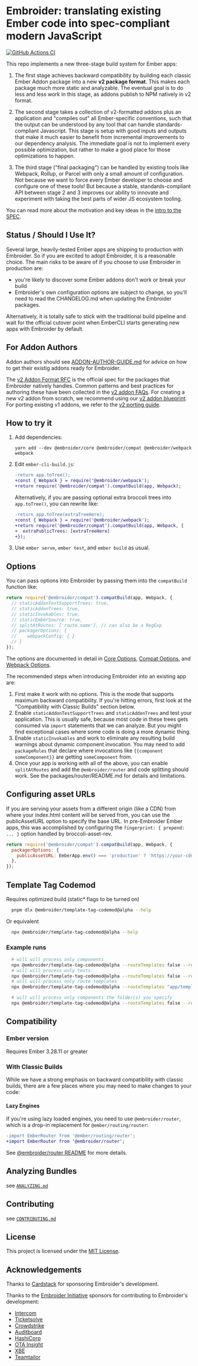 # Embroider: translating existing Ember code into spec-compliant modern JavaScript

[![GitHub Actions CI][github-actions-badge]][github-actions-ci-url]

[github-actions-badge]: https://github.com/embroider-build/embroider/workflows/CI/badge.svg
[github-actions-ci-url]: https://github.com/embroider-build/embroider/actions?query=workflow%3ACI

This repo implements a new three-stage build system for Ember apps:

1. The first stage achieves backward compatibility by building each classic
   Ember Addon package into a new **v2 package format**. This makes each package
   much more static and analyzable. The eventual goal is to do less and less
   work in this stage, as addons publish to NPM natively in v2 format.

2. The second stage takes a collection of v2-formatted addons plus an
   application and "compiles out" all Ember-specific conventions, such that the
   output can be understood by any tool that can handle standards-compliant
   Javascript. This stage is setup with good inputs and outputs that make it
   much easier to benefit from incremental improvements to our dependency
   analysis. The immediate goal is not to implement every possible optimization,
   but rather to make a good place for those optimizations to happen.

3. The third stage ("final packaging") can be handled by existing tools like
   Webpack, Rollup, or Parcel with only a small amount of configuration. Not
   because we want to force every Ember developer to choose and configure one of
   these tools! But because a stable, standards-compliant API between stage 2
   and 3 improves our ability to innovate and experiment with taking the best
   parts of wider JS ecosystem tooling.

You can read more about the motivation and key ideas in the [intro to the SPEC](docs/spec.md).

## Status / Should I Use It?

Several large, heavily-tested Ember apps are shipping to production with Embroider. So if you are excited to adopt Embroider, it is a reasonable choice. The main risks to be aware of if you choose to use Embroider in production are:

- you're likely to discover some Ember addons don't work or break your build
- Embroider's own configuration options are subject to change, so you'll need
  to read the CHANGELOG.md when updating the Embroider packages.

Alternatively, it is totally safe to stick with the traditional build pipeline and wait for the official cutover point when EmberCLI starts generating new apps with Embroider by default.

## For Addon Authors

Addon authors should see [ADDON-AUTHOR-GUIDE.md](docs/addon-author-guide.md) for advice on how to get their existig addons ready for Embroider. 

The [v2 Addon Format RFC](https://github.com/emberjs/rfcs/pull/507) is the official spec for the packages that Embroider natively handles. Common patterns and best practices for authoring these have been collected in the [v2 addon FAQs](./docs/v2-faq.md). For creating a new v2 addon from scratch, we recommend using our [v2 addon blueprint](https://github.com/embroider-build/addon-blueprint). For porting existing v1 addons, we refer to the [v2 porting guide](./docs/porting-addons-to-v2.md).

## How to try it

1. Add dependencies:

   ```
   yarn add --dev @embroider/core @embroider/compat @embroider/webpack webpack
   ```

2. Edit `ember-cli-build.js`:

   ```diff
   -return app.toTree();
   +const { Webpack } = require('@embroider/webpack');
   +return require('@embroider/compat').compatBuild(app, Webpack);
   ```

   Alternatively, if you are passing optional extra broccoli trees into
   `app.toTree()`, you can rewrite like:

   ```diff
   -return app.toTree(extraTreeHere);
   +const { Webpack } = require('@embroider/webpack');
   +return require('@embroider/compat').compatBuild(app, Webpack, {
   +  extraPublicTrees: [extraTreeHere]
   +});
   ```

3. Use `ember serve`, `ember test`, and `ember build` as usual.

## Options

You can pass options into Embroider by passing them into the `compatBuild` function like:

```js
return require('@embroider/compat').compatBuild(app, Webpack, {
  // staticAddonTestSupportTrees: true,
  // staticAddonTrees: true,
  // staticInvokables: true,
  // staticEmberSource: true,
  // splitAtRoutes: ['route.name'], // can also be a RegExp
  // packagerOptions: {
  //    webpackConfig: { }
  // }
});
```

The options are documented in detail in [Core Options](https://github.com/embroider-build/embroider/blob/main/packages/core/src/options.ts), [Compat Options](https://github.com/embroider-build/embroider/blob/main/packages/compat/src/options.ts), and [Webpack Options](https://github.com/embroider-build/embroider/blob/main/packages/webpack/src/options.ts).

The recommended steps when introducing Embroider into an existing app are:

1. First make it work with no options. This is the mode that supports maximum backward compatibility. If you're hitting errors, first look at the "Compatibility with Classic Builds" section below.
2. Enable `staticAddonTestSupportTrees` and `staticAddonTrees` and test your application. This is usually safe, because most code in these trees gets consumed via `import` statements that we can analyze. But you might find exceptional cases where some code is doing a more dynamic thing.
3. Enable `staticInvokables` and work to eliminate any resulting build warnings about dynamic component invocation. You may need to add `packageRules` that declare where invocations like `{{component someComponent}}` are getting `someComponent` from.
4. Once your app is working with all of the above, you can enable `splitAtRoutes` and add the `@embroider/router` and code splitting should work. See the packages/router/README.md for details and limitations.

## Configuring asset URLs

If you are serving your assets from a different origin (like a CDN) from where your index.html content will
be served from, you can use the publicAssetURL option to specify the base URL. In pre-Embroider Ember apps,
this was accomplished by configuring the `fingerprint: { prepend: ... }` option handled by broccoli-asset-rev.

```js
return require('@embroider/compat').compatBuild(app, Webpack, {
  packagerOptions: {
    publicAssetURL: EmberApp.env() === 'production' ? 'https://your-cdn-here.com/' : '/', // This should be a URL ending in "/"
  },
});
```

## Template Tag Codemod

Requires optimized build (static* flags to be turned on)

```bash
  pnpm dlx @embroider/template-tag-codemod@alpha --help
```
Or equivalent
```bash
  npx @embroider/template-tag-codemod@alpha --help
```

### Example runs
```bash
  # will will process only components 
  npx @embroider/template-tag-codemod@alpha --routeTemplates false --renderTests false --components "app/components/**/*.{js,ts,hbs}"
  # will will process only tests
  npx @embroider/template-tag-codemod@alpha --routeTemplates false --renderTests "tests/**/*.{js,ts}" --components false
  # will will process only route templates
  npx @embroider/template-tag-codemod@alpha --routeTemplates "app/templates/**/*.hbs" --renderTests false --components false

  # will will process only components the folder(s) you specify
  npx @embroider/template-tag-codemod@alpha --routeTemplates false --renderTests false --components "app/components/some/path/*.{js,ts,hbs}" --components "app/components/some/other/path/*.{js,ts,hbs}"
```

## Compatibility

### Ember version

Requires Ember 3.28.11 or greater

### With Classic Builds

While we have a strong emphasis on backward compatibility with classic builds, there are a few places where you may need to make changes to your code:

#### Lazy Engines

If you're using lazy loaded engines, you need to use `@embroider/router`, which is a drop-in replacement for `@ember/routing/router`:

```diff
-import EmberRouter from '@ember/routing/router';
+import EmberRouter from '@embroider/router';
```

See [@embroider/router README](./packages/router/README.md) for more details.

## Analyzing Bundles

see [`ANALYZING.md`](docs/analyzing.md)

## Contributing

see [`CONTRIBUTING.md`](CONTRIBUTING.md)

## License

This project is licensed under the [MIT License](LICENSE).

## Acknowledgements

Thanks to [Cardstack](https://github.com/cardstack) for sponsoring Embroider's development.

Thanks to the [Embroider Initiative](https://mainmatter.com/embroider-initiative/) sponsors for contributing to Embroider's development: 

- [Intercom](https://www.intercom.com/)
- [Ticketsolve](https://www.ticketsolve.com/)
- [Crowdstrike](https://www.crowdstrike.com/)
- [Auditboard](https://auditboard.com/)
- [HashiCorp](https://www.hashicorp.com/)
- [OTA Insight](https://www.otainsight.com/)
- [XBE](https://www.x-b-e.com/)
- [Teamtailor](https://www.teamtailor.com/)
